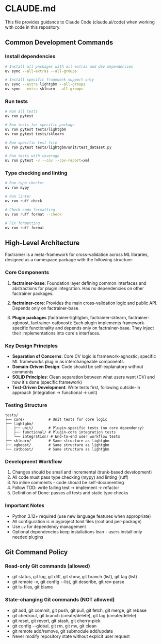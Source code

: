 # CLAUDE.md

This file provides guidance to Claude Code (claude.ai/code) when working with code in this repository.

## Common Development Commands

### Install dependencies
```sh
# Install all packages with all extras and dev dependencies
uv sync --all-extras --all-groups

# Install specific framework support only
uv sync --extra lightgbm --all-groups
uv sync --extra sklearn --all-groups
```

### Run tests
```sh
# Run all tests
uv run pytest

# Run tests for specific package
uv run pytest tests/lightgbm
uv run pytest tests/sklearn

# Run specific test file
uv run pytest tests/lightgbm/unit/test_dataset.py

# Run tests with coverage
uv run pytest -v --cov --cov-report=xml
```

### Type checking and linting
```sh
# Run type checker
uv run mypy

# Run linter
uv run ruff check

# Check code formatting
uv run ruff format --check

# Fix formatting
uv run ruff format
```

## High-Level Architecture

Factrainer is a meta-framework for cross-validation across ML libraries, designed as a namespace package with the following structure:

### Core Components

1. **factrainer-base**: Foundation layer defining common interfaces and abstractions for plugin integration. Has no dependencies on other factrainer packages.

2. **factrainer-core**: Provides the main cross-validation logic and public API. Depends only on factrainer-base.

3. **Plugin packages** (factrainer-lightgbm, factrainer-sklearn, factrainer-xgboost, factrainer-catboost): Each plugin implements framework-specific functionality and depends only on factrainer-base. They inject their implementations into core's interfaces.

### Key Design Principles

- **Separation of Concerns**: Core CV logic is framework-agnostic; specific ML frameworks plug in as interchangeable components
- **Domain-Driven Design**: Code should be self-explanatory without comments
- **SOLID Principles**: Clean separation between what users want (CV) and how it's done (specific framework)
- **Test-Driven Development**: Write tests first, following outside-in approach (integration → functional → unit)

### Testing Structure

```
tests/
├── core/           # Unit tests for core logic
├── lightgbm/
│   ├── unit/       # Plugin-specific tests (no core dependency)
│   ├── functional/ # Plugin-core integration tests
│   └── integration/ # End-to-end user workflow tests
├── sklearn/        # Same structure as lightgbm
├── xgboost/        # Same structure as lightgbm
└── catboost/       # Same structure as lightgbm
```

### Development Workflow

1. Changes should be small and incremental (trunk-based development)
2. All code must pass type checking (mypy) and linting (ruff)
3. No inline comments - code should be self-documenting
4. Follow TDD: write failing test → implement → refactor
5. Definition of Done: passes all tests and static type checks

### Important Notes

- Python 3.12+ required (use new language features when appropriate)
- All configuration is in pyproject.toml files (root and per-package)
- Use `uv` for dependency management
- Optional dependencies keep installations lean - users install only needed plugins

## Git Command Policy

### Read-only Git commands (allowed)
- git status, git log, git diff, git show, git branch (list), git tag (list)
- git remote -v, git config --list, git describe, git rev-parse
- git ls-files, git blame

### State-changing Git commands (NOT allowed)
- git add, git commit, git push, git pull, git fetch, git merge, git rebase
- git checkout, git branch (create/delete), git tag (create/delete)
- git reset, git revert, git stash, git cherry-pick
- git config --global, git rm, git mv, git clean
- git remote add/remove, git submodule add/update
- Never modify repository state without explicit user request